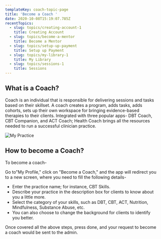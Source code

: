 ```yaml
---
templateKey: coach-topic-page
title: 'Become a Coach '
date: 2020-10-08T15:19:07.785Z
recentTopics:
  - slug: topics/creating-account-1
    title: Creating Account
  - slug: topics/become-a-mentor
    title: Become a Mentor
  - slug: topics/setup-up-payment
    title: Setup up Payment
  - slug: topics/my-library-1
    title: My Library
  - slug: topics/sessions-1
    title: Sessions
---
```

## What is a Coach?

Coach is an individual that is responsible for delivering sessions and tasks based on their skillset. A coach creates a program, adds tasks, adds cohorts, sets up their own workspace for bringing evidence-based therapies to their clients. Integrated with three popular apps- DBT Coach, CBT Companion, and ACT Coach; Health Coach brings all the resources needed to run a successful clinician practice. 

![My Practice](/img/my-practice-i.png "My Practice")

## How to become a Coach?

To become a coach-

Go to"My Profile," click on "Become a Coach," and the app will redirect you to a new screen, where you need to fill the following details-

* Enter the practice name; for instance, CBT Skills.
* Describe your practice in the description box for clients to know about you a little more. 
* Select the category of your skills, such as DBT, CBT, ACT, Nutrition, Mindfulness, Substance Abuse, etc.
* You can also choose to change the background for clients to identify you better. 

Once covered all the above steps, press done, and your request to become a coach would be sent to the admin.
